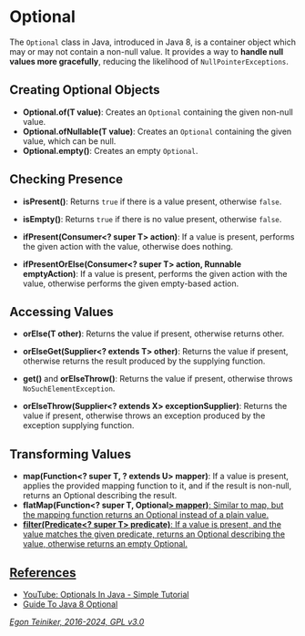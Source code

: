 # Optional

The `Optional` class in Java, introduced in Java 8, is a container object which may 
or may not contain a non-null value. It provides a way to **handle null values more
gracefully**, reducing the likelihood of `NullPointerExceptions`.


## Creating Optional Objects

* **Optional.of(T value)**: Creates an `Optional` containing the given non-null value.
* **Optional.ofNullable(T value)**: Creates an `Optional` containing the given value,
     which can be null.
* **Optional.empty()**: Creates an empty `Optional`.


## Checking Presence

* **isPresent()**: Returns `true` if there is a value present, otherwise `false`.
* **isEmpty()**: Returns `true` if there is no value present, otherwise `false`.

* **ifPresent(Consumer<? super T> action)**: If a value is present, performs the 
    given action with the value, otherwise does nothing.
* **ifPresentOrElse(Consumer<? super T> action, Runnable emptyAction)**: If a value 
    is present, performs the given action with the value, otherwise performs the 
    given empty-based action.

## Accessing Values

* **orElse(T other)**: Returns the value if present, otherwise returns other.

* **orElseGet(Supplier<? extends T> other)**: Returns the value if present, 
    otherwise returns the result produced by the supplying function.
* **get()** and **orElseThrow()**: Returns the value if present, otherwise throws 
    `NoSuchElementException`.
* **orElseThrow(Supplier<? extends X> exceptionSupplier)**: Returns the value 
    if present, otherwise throws an exception produced by the exception 
    supplying function.


## Transforming Values

* **map(Function<? super T, ? extends U> mapper)**: If a value is present, applies 
    the provided mapping function to it, and if the result is non-null, returns 
    an Optional describing the result.
* **flatMap(Function<? super T, Optional<U>> mapper)**: Similar to map, but the 
    mapping function returns an Optional instead of a plain value.
* **filter(Predicate<? super T> predicate)**: If a value is present, and the value
    matches the given predicate, returns an Optional describing the value, 
    otherwise returns an empty Optional.

## References

* [YouTube: Optionals In Java - Simple Tutorial](https://youtu.be/vKVzRbsMnTQ?si=4bh5JdOI5ygn2kBE&t=93)
* [Guide To Java 8 Optional](https://www.baeldung.com/java-optional)

*Egon Teiniker, 2016-2024, GPL v3.0*